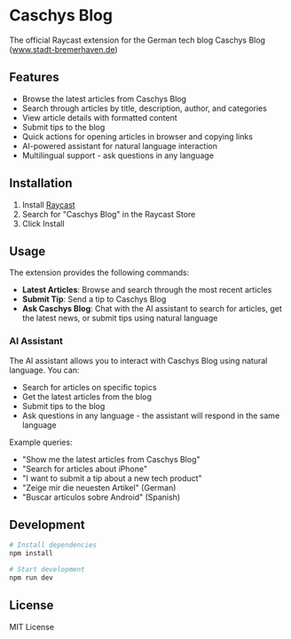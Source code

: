 # Caschys Blog

The official Raycast extension for the German tech blog Caschys Blog (www.stadt-bremerhaven.de)

## Features

- Browse the latest articles from Caschys Blog
- Search through articles by title, description, author, and categories
- View article details with formatted content
- Submit tips to the blog
- Quick actions for opening articles in browser and copying links
- AI-powered assistant for natural language interaction
- Multilingual support - ask questions in any language

## Installation

1. Install [Raycast](https://raycast.com/)
2. Search for "Caschys Blog" in the Raycast Store
3. Click Install

## Usage

The extension provides the following commands:

- **Latest Articles**: Browse and search through the most recent articles
- **Submit Tip**: Send a tip to Caschys Blog
- **Ask Caschys Blog**: Chat with the AI assistant to search for articles, get the latest news, or submit tips using natural language

### AI Assistant

The AI assistant allows you to interact with Caschys Blog using natural language. You can:

- Search for articles on specific topics
- Get the latest articles from the blog
- Submit tips to the blog
- Ask questions in any language - the assistant will respond in the same language

Example queries:
- "Show me the latest articles from Caschys Blog"
- "Search for articles about iPhone"
- "I want to submit a tip about a new tech product"
- "Zeige mir die neuesten Artikel" (German)
- "Buscar artículos sobre Android" (Spanish)

## Development

```bash
# Install dependencies
npm install

# Start development
npm run dev
```

## License

MIT License